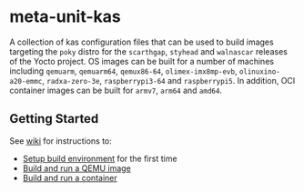 # meta-unit-kas
A collection of kas configuration files that can be used to build images targeting the `poky` distro for the `scarthgap`, `styhead` and `walnascar` releases of the Yocto project. OS images can be built for a number of machines including `qemuarm`, `qemuarm64`, `qemux86-64`, `olimex-imx8mp-evb`, `olinuxino-a20-emmc`, `radxa-zero-3e`, `raspberrypi3-64` and `raspberrypi5`. In addition, OCI container images can be built for `armv7`, `arm64` and `amd64`.

## Getting Started
See [wiki](https://github.com/unitexe/meta-unit-kas/wiki) for instructions to:
* [Setup build environment](https://github.com/unitexe/meta-unit-kas/wiki/Setup-build-environment) for the first time
* [Build and run a QEMU image](https://github.com/unitexe/meta-unit-kas/wiki/Build-and-run-a-QEMU-image)
* [Build and run a container](https://github.com/unitexe/meta-unit-kas/wiki/Build-and-run-a-container)
